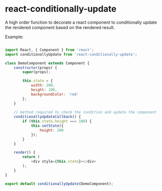 # react-conditionally-update

A high order function to decorate a react component to conditionally update the rendered component based on the rendered result.

Example:

```js

import React, { Component } from 'react';
import conditionallyUpdate from 'react-conditionally-update';

class DemoComponent extends Component {
    constructor(props) {
        super(props);

        this.state = {
            width: 200,
            height: 100,
            backgroundColor: 'red'
        };
    }
    
    // method required to check the condition and update the component with setState
    conditionallyUpdateCallback() {
        if (this.state.height === 100) {
            this.setState({
                height: 200
            });
        }
    }

    render() {
        return (
            <div style={this.state}></div>
        );
    }
}

export default conditionallyUpdate(DemoComponent);

```
